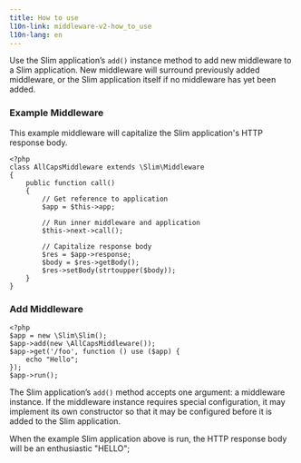 ```yaml
---
title: How to use
l10n-link: middleware-v2-how_to_use
l10n-lang: en
---
```

Use the Slim application’s `add()` instance method to add new middleware to a Slim application. New middleware will
surround previously added middleware, or the Slim application itself if no middleware has yet been added.

### Example Middleware

This example middleware will capitalize the Slim application's HTTP response body.

    <?php
    class AllCapsMiddleware extends \Slim\Middleware
    {
        public function call()
        {
            // Get reference to application
            $app = $this->app;

            // Run inner middleware and application
            $this->next->call();

            // Capitalize response body
            $res = $app->response;
            $body = $res->getBody();
            $res->setBody(strtoupper($body));
        }
    }

### Add Middleware

    <?php
    $app = new \Slim\Slim();
    $app->add(new \AllCapsMiddleware());
    $app->get('/foo', function () use ($app) {
        echo "Hello";
    });
    $app->run();

The Slim application’s `add()` method accepts one argument: a middleware instance. If the middleware instance requires
special configuration, it may implement its own constructor so that it may be configured before it is added to the
Slim application.

When the example Slim application above is run, the HTTP response body will be an enthusiastic "HELLO";
